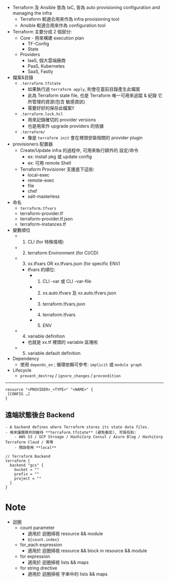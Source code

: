 
- Terraform 及 Ansible 皆為 IaC, 皆為 auto provisioning configuration and managing the infra
    - Terraform 較適合用來作為 infra provisioning tool
    - Ansible 較適合用來作為 configuration tool
- Terraform 主要分成 2 個部分:
    - Core - 用來構建 execution plan
        - TF-Config
        - State
    - Providers
        - IaaS, 個大雲端廠商
        - PaaS, Kubernetes
        - SaaS, Fastly
- 檔案&目錄
    - `.terraform.tfstate`
        - 如果執行過 `terraform apply`, 則會在當前目錄產生此檔案
        - 此為 Terraform state file, 也是 Terraform 唯一可用來追蹤 & 紀錄 它所管理的資源(包含 敏感資訊)
        - 需要好好的保存此檔案!!
    - `.terraform.lock.hcl`
        - 用來記錄確切的 provider versions
        - 也是用來作 upgrade providers 的依據
    - `.terraform/`
        - 像是 `terraform init` 會在裡頭安裝相關的 provider plugin
- provisioners 配置器
    - Create/Update infra 的過程中, 可用來執行額外的 設定/命令
        - ex: install pkg 或 update config
        - ex: 可用 remote Shell
    - Terraform Provisioner 支援底下這些:
        - local-exec
        - remote-exec
        - file
        - chef
        - salt-masterless
- 命名
    - `terraform.tfvars`
    - terraform-provider.tf
    - terraform-provider.tf.json
    - terraform-instances.tf
- 變數順位
    - 1. CLI                         (for 特殊情境)
    - 2. terraform Environment       (for CI/CD)
    - 3. xx.tfvars OR xx.tfvars.json (for specific ENV)
        - tfvars 的順位:
            - 1. CLI -var 或 CLI -var-file
            - 2. xx.auto.tfvars 及 xx.auto.tfvars.json
            - 3. terraform.tfvars.json
            - 4. terraform.tfvars
            - 5. ENV
    - 4. variable definition         
        - 也就是 xx.tf 裡頭的 variable 區塊啦
    - 5. variable default definition
- Dependency
    - 使用 `depends_on` ; 循環依賴可參考: `implicit` 或 `module graph`
- Lifecycle
    - `prevent_destroy` / `ignore_changes` / `precondition`


--- 

```hcl
resource "<PROVIDER>_<TYPE>" "<NAME>" {
 [CONFIG …]
}
```


## 遠端狀態後台 Backend
    - A backend defines where Terraform stores its state data files.
    - 用來讓團隊共同維持 **terraform.tfstate** (避免衝突), 可保存到:
        - AWS S3 / GCP Stroage / HashiCorp Consul / Azure Blog / HashiCorp Terraform Cloud / 等等
        - 預設使用 **local**

```hcl
// Terraform Backend
terraform {
  backend "gcs" {
    bucket = ""
    prefix = ""
    project = ""
  }
}
```

# Note

- 迴圈
    - count parameter
        - 適用於 迴圈掃視 resource && module
        - `${count.index}`
    - for_each expression
        - 適用於 迴圈掃視 resource && block in resource && module
    - for expression
        - 適用於 迴圈掃視 lists && maps
    - for string drective
        - 適用於 迴圈掃視 字串中的 lists && maps